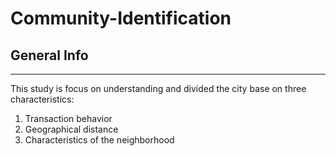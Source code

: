 # Community-Identification

## General Info
***
This study is focus on understanding and divided the city base on three characteristics:
1. Transaction behavior
2. Geographical distance
3. Characteristics of the neighborhood
